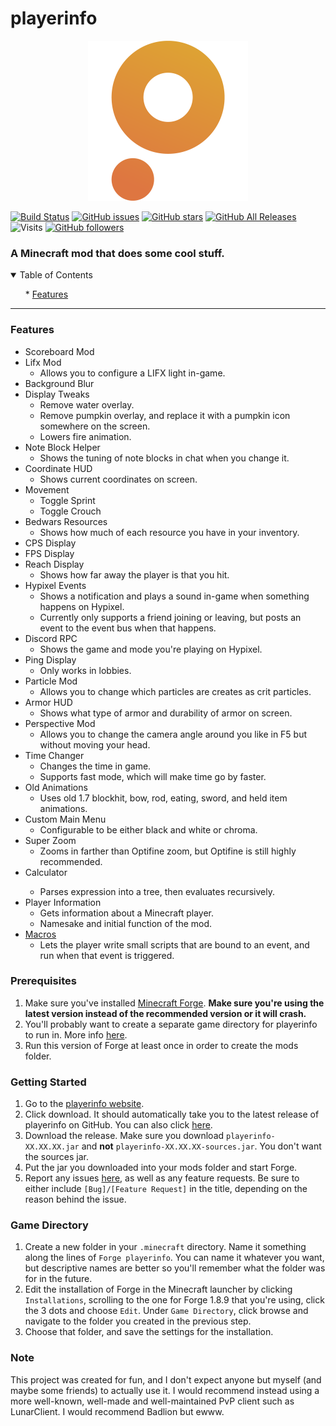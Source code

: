 # playerinfo
<p align="center">
  <a href="https://playerinfo-frontend.vercel.app" target="_blank"><img src="img/playerinfo_icon.png" width=256/></a>
</p>

[![Build Status](https://travis-ci.org/PepperLola/playerinfo.svg?branch=master)](https://travis-ci.org/PepperLola/playerinfo)
[![GitHub issues](https://img.shields.io/github/issues/PepperLola/playerinfo)](https://github.com/PepperLola/playerinfo/issues)
[![GitHub stars](https://img.shields.io/github/stars/PepperLola/playerinfo)](https://github.com/PepperLola/playerinfo/stargazers)
[![GitHub All Releases](https://img.shields.io/github/downloads/PepperLola/playerinfo/total)](https://github.com/PepperLola/playerinfo/releases/latest)
![Visits](https://badges.pufler.dev/visits/PepperLola/playerinfo)
[![GitHub followers](https://img.shields.io/github/followers/PepperLola?label=Follow%20Me%21&style=social)](https://github.com/PepperLola)
### A Minecraft mod that does some cool stuff.

<details open="open">
  <summary>Table of Contents</summary>
  <ol>
    * <a href="#features">Features</a></li>
  </ol>
</details>

---

### Features

* Scoreboard Mod
* Lifx Mod
  * Allows you to configure a LIFX light in-game.
* Background Blur
* Display Tweaks
  * Remove water overlay. 
  * Remove pumpkin overlay, and replace it with a pumpkin icon somewhere on the screen.
  * Lowers fire animation. 
* Note Block Helper
  * Shows the tuning of note blocks in chat when you change it. 
* Coordinate HUD
  * Shows current coordinates on screen.
* Movement
  * Toggle Sprint
  * Toggle Crouch
* Bedwars Resources
  * Shows how much of each resource you have in your inventory.
* CPS Display
* FPS Display
* Reach Display
  * Shows how far away the player is that you hit.
* Hypixel Events
  * Shows a notification and plays a sound in-game when something happens on Hypixel.
  * Currently only supports a friend joining or leaving, but posts an event to the event bus when that happens.
* Discord RPC
  * Shows the game and mode you're playing on Hypixel.
* Ping Display
  * Only works in lobbies.
* Particle Mod
  * Allows you to change which particles are creates as crit particles.
* Armor HUD
  * Shows what type of armor and durability of armor on screen.
* Perspective Mod
  * Allows you to change the camera angle around you like in F5 but without moving your head. 
* Time Changer
  * Changes the time in game. 
  * Supports fast mode, which will make time go by faster.
* Old Animations
  * Uses old 1.7 blockhit, bow, rod, eating, sword, and held item animations. 
* Custom Main Menu
  * Configurable to be either black and white or chroma.
* Super Zoom
  * Zooms in farther than Optifine zoom, but Optifine is still highly recommended.
* Calculator</li>
  * Parses expression into a tree, then evaluates recursively.</li>
* Player Information
  * Gets information about a Minecraft player.
  * Namesake and initial function of the mod.
* [Macros](https://github.com/PepperLola/playerinfo/wiki/Macros)
  * Lets the player write small scripts that are bound to an event, and run when that event is triggered.

### Prerequisites
1. Make sure you've installed [Minecraft Forge](https://files.minecraftforge.net/maven/net/minecraftforge/forge/index_1.8.html). **Make sure you're using the latest version instead of the recommended version or it will crash.**
2. You'll probably want to create a separate game directory for playerinfo to run in. More info <a href="#directory">here</a>.
3. Run this version of Forge at least once in order to create the mods folder.

### Getting Started
1. Go to the [playerinfo website](https://playerinfo-frontend.vercel.app).
2. Click download. It should automatically take you to the latest release of playerinfo on GitHub. You can also click <a href="https://github.com/PepperLola/playerinfo/releases/latest">here</a>.
3. Download the release. Make sure you download `playerinfo-XX.XX.XX.jar` and **not** `playerinfo-XX.XX.XX-sources.jar`. You don't want the sources jar.
4. Put the jar you downloaded into your mods folder and start Forge.
5. Report any issues <a href="https://github.com/PepperLola/playerinfo/issues">here</a>, as well as any feature requests. Be sure to either include `[Bug]/[Feature Request]` in the title, depending on the reason behind the issue.

### <a name="directory"></a>Game Directory
1. Create a new folder in your `.minecraft` directory. Name it something along the lines of `Forge playerinfo`. You can name it whatever you want, but descriptive names are better so you'll remember what the folder was for in the future.
2. Edit the installation of Forge in the Minecraft launcher by clicking `Installations`, scrolling to the one for Forge 1.8.9 that you're using, click the 3 dots and choose `Edit`. Under `Game Directory`, click browse and navigate to the folder you created in the previous step.
3. Choose that folder, and save the settings for the installation.

### Note
This project was created for fun, and I don't expect anyone but myself (and maybe some friends) to actually use it. I would recommend instead using a more well-known, well-made and well-maintained PvP client such as LunarClient. I would recommend Badlion but ewww.
